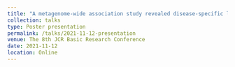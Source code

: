 ```yaml
---
title: "A metagenome-wide association study revealed disease-specific landscape of the gut microbiome of systemic lupus erythematosus in Japanese"
collection: talks
type: Poster presentation
permalink: /talks/2021-11-12-presentation
venue: The 8th JCR Basic Research Conference
date: 2021-11-12
location: Online
---
```

